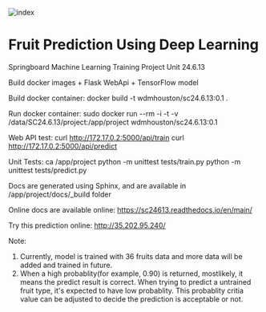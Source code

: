 ![index](https://user-images.githubusercontent.com/19333848/143232194-2de2b373-d257-4680-b226-d281abe6f179.jpg)
# Fruit Prediction Using Deep Learning
Springboard Machine Learning Training Project Unit 24.6.13

Build docker images + Flask WebApi + TensorFlow model

Build docker container:
   docker build -t wdmhouston/sc24.6.13:0.1 .

Run docker container:
   sudo docker run --rm -i -t -v /data/SC24.6.13/project:/app/project wdmhouston/sc24.6.13:0.1


Web API test:
   curl http://172.17.0.2:5000/api/train
   curl http://172.17.0.2:5000/api/predict

Unit Tests:
   ca /app/project
   python -m unittest tests/train.py
   python -m unittest tests/predict.py

Docs are generated using Sphinx, and are available in /app/project/docs/_build folder

Online docs are available online: https://sc24613.readthedocs.io/en/main/

Try this prediction online: http://35.202.95.240/

Note: 
1. Currently, model is trained with 36 fruits data and more data will be added and trained in future.    
2. When a high probablity(for example, 0.90) is returned, mostlikely, it means the predict result is correct. When trying to predict a untrained fruit type, it's expected to have low probablity.  This probablity critia value can be adjusted to decide the prediction is acceptable or not.
